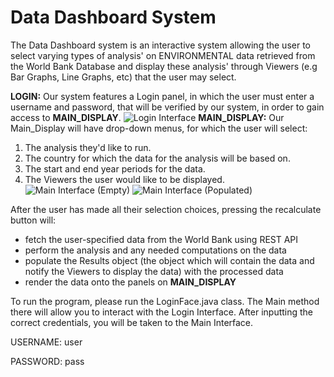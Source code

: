 # Data Dashboard System 

The Data Dashboard system is an interactive system allowing the user to select varying types of analysis' on ENVIRONMENTAL data retrieved from the World Bank Database and display these analysis' through Viewers (e.g Bar Graphs, Line Graphs, etc) that the user may select.

**LOGIN:**
Our system features a Login panel, in which the user must enter a username and password, that will be verified by our system, in order to gain access to **MAIN_DISPLAY**.
![Login Interface](https://ibb.co/VjTfCWs)
**MAIN_DISPLAY:**
Our Main_Display will have drop-down menus, for which the user will select:
1. The analysis they'd like to run.
2. The country for which the data for the analysis will be based on.
3. The start and end year periods for the data.
4. The Viewers the user would like to be displayed.
![Main Interface (Empty)](https://ibb.co/GsFWDhR)
![Main Interface (Populated)](https://ibb.co/PD6WgSf)

After the user has made all their selection choices, pressing the recalculate button will:
- fetch the user-specified data from the World Bank using REST API
- perform the analysis and any needed computations on the data
- populate the Results object (the object which will contain the data and notify the Viewers to display the data) with the processed data
- render the data onto the panels on **MAIN_DISPLAY**


To run the program, please run the LoginFace.java class. 
	The Main method there will allow you to interact with the Login Interface.
    After inputting the correct credentials, you will be taken to the Main Interface.
    
USERNAME: user

PASSWORD: pass

